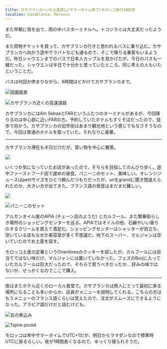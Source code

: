 ```yaml
---
title: カサブランカへ/お土産探し/サマータイム終了/モロッコ旅行10日目
location: Casablanca, Morocco
---
```


また早朝に宿を出て、雨の中バスターミナルへ。トコジラミは大丈夫だったようだ。

また荷物チケットを買って、カサブランカ行きと思われるバスに乗り込む。カサブランカへ向かう途中でラバトなども通るので、そこで降りる乗客もいるようだ。昨日シャウエンまでのバスで日本人カップルを見かけたが、今日のバスも一緒だった。シャウエンは半日で十分かと思っていたところ、同じ考えの人もいたということだ。

バスは何回か停まりながら、6時間ほどかけてカサブランカまで。

![田園風景](https://photos.apkas.net/medium/202403/20240309-175508.webp)

![カサブランカ近くの高速道路](https://photos.apkas.net/medium/202403/20240309-201809.webp)

カサブランカにはAin SebaaとFARというふたつのターミナルがあるが、今回降りるのは中心部に近いFARの方。予約していたホテルもすぐそばだったので、徒歩で向かう。カサブランカの旧市街はあまり観光地という感じでもなさそうなので、今回は普通のホテルを取っていた。それなりに豪華。

---

カサブランカ滞在も半日だけだが、買い物を中心に散策。

![](https://photos.apkas.net/medium/202403/20240309-223652.webp)

いくつか気になっていたお店があったので、そちらを目指してのんびり歩く。途中ファーストフード店で遅めの昼食。パニーニのセット、美味しい。オレンジジュースはpetitサイズをひとつ頼んだつもりだったが、unをgrandに聞き間違えられたのか、大きい方が出てきた。フランス語の発音はまだまだ難しい。

![](https://photos.apkas.net/medium/202403/20240309-225409.webp)

![パニーニのセット](https://photos.apkas.net/medium/202403/20240309-230116.webp)

アルガンオイル屋のAPIA (チェーン店のようだ) とカルフール、また繁華街らしき場所のショッピングセンターを巡る。APIAではオイルの他、石鹸やいい香りのするクリームを買えて満足だ。ショッピングセンターはシャッターが目立ち、空いている店もなぜか美容室が多く不思議だ。地下のスーパー、マルジャンは空いていたのでお土産を探す。

モロッコ土産の定番というOrientinesのクッキーを探したが、カルフールには目当てではない味だけ、マルジャンには置いていなかった。フェズのBorjに入っていたカルフールは巨大だったので、そちらで買うべきだったか... 好みの味ではないが、せっかくなのでここで購入。

---

夜はまたホテル近くのローカル食堂で。カサブランカは旅人にとって最初に来る場所になることも多いからか、店員がメニューを説明してくれる。こちらの方はもうメニューのフランス語くらいは覚えたので、注文がスムーズにできるようになった。アラビア語だけだと詰むけども。

![豆の煮込み](https://photos.apkas.net/medium/202403/20240310-040614.webp)

![Tajine poulet](https://photos.apkas.net/medium/202403/20240310-040628.webp)

モロッコは年中サマータイムでUTC+1だが、明日からラマダンなので標準時UTCに戻るらしい。夜が1時間長くなるので、ゆっくり寝られそうだ。
